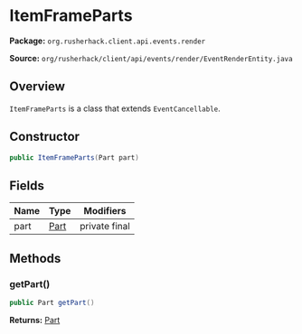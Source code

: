 # ItemFrameParts

**Package:** `org.rusherhack.client.api.events.render`

**Source:** `org/rusherhack/client/api/events/render/EventRenderEntity.java`

## Overview

`ItemFrameParts` is a class that extends `EventCancellable`.

## Constructor

```java
public ItemFrameParts(Part part)
```

## Fields

| Name | Type | Modifiers |
|------|------|----------|
| part | [Part](/client/api/events/render/Part.md) | private final |


## Methods

### getPart()

```java
public Part getPart()
```

**Returns:** [Part](/client/api/events/render/Part.md)

